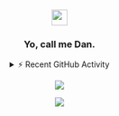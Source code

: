 <h3 align="center">
  <img src="https://media.giphy.com/media/hvRJCLFzcasrR4ia7z/giphy.gif" width="28">
</h3>

<h3 align="center">
  Yo, call me Dan.
</h3>

<!-- https://github.com/jamesgeorge007/github-activity-readme -->
<details align="center">
  <summary>⚡ Recent GitHub Activity</summary>
  <br/>

<!--START_SECTION:activity-->
1. 🎉 Merged PR [#47](https://github.com/Dan-Mizu/Project-Virtual-Pond/pull/47) in [Dan-Mizu/Project-Virtual-Pond](https://github.com/Dan-Mizu/Project-Virtual-Pond)
2. 💪 Opened PR [#47](https://github.com/Dan-Mizu/Project-Virtual-Pond/pull/47) in [Dan-Mizu/Project-Virtual-Pond](https://github.com/Dan-Mizu/Project-Virtual-Pond)
3. 🎉 Merged PR [#46](https://github.com/Dan-Mizu/Project-Virtual-Pond/pull/46) in [Dan-Mizu/Project-Virtual-Pond](https://github.com/Dan-Mizu/Project-Virtual-Pond)
<!--END_SECTION:activity-->
</details>

<p align="center">
  <img src="http://github-readme-streak-stats.herokuapp.com?user=Dan-Mizu&theme=github-dark&hide_border=true&date_format=M%20j%5B%2C%20Y%5D" />
</p>

<p align="center">
  <img src="https://activity-graph.herokuapp.com/graph?username=Dan-Mizu&theme=github-dark&hide_border=true" />
</p>
